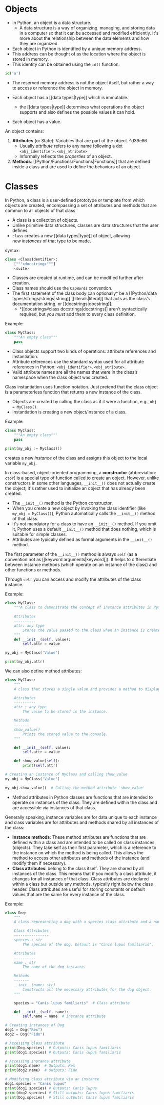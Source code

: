 # Objects

- In Python, an object is a data structure.
	- A data structure is a way of organizing, managing, and storing data in a computer so that it can be accessed and modified efficiently. It's more about the relationship between the data elements and how they are organized.
- Each object in Python is identified by a unique memory address.
- This address can be thought of as the location where the object is stored in memory.
- This identity can be obtained using the `id()` function.

```Python
id('a')
```

- The reserved memory address is not the object itself, but rather a way to access or reference the object in memory.

- Each object has a [[data types|type]] which is immutable.
	- the [[data types|type]] determines what operations the object supports and also defines the possible values it can hold.
- Each object has a value.

An object contains:
1. **Attributes** (or State): Variables that are part of the object. ^d39e86
	- Usually *attribute* refers to any name following a dot `<obj_identifier>.<obj_atribute>`
	- Informally reflects the *properties* of an object.
3. **Methods**: [[Python/Functions/Functions|Functions]] that are defined inside a class and are used to define the behaviors of an object.

# Classes

In Python, a class is a user-defined prototype or template from which objects are created, encompassing a set of attributes and methods that are common to all objects of that class.
- A class is a collection of objects. 
- Unlike primitive data structures, classes are data structures that the user defines.
- `class` creates a new [[data types|type]] of object, allowing new _instances_ of that type to be made. 

syntax:
```Python
class <ClassIdentifier>:
	["""<docstring>"""]
	<suite>
```

- Classes are created at runtime, and can be modified further after creation.
- Class names should use the `CapWords` convention.
- The first statement of the class body can optionally* be a [[Python/data types/strings/strings|string]] [[literals|literal]] that acts as the class’s documentation string, or [[docstrings|docstring]].
	- \*[[docstrings#class docstrings|docstrings]] aren't syntactically required, but you *must* add them to every class definition.

Example:
```Python
class MyClass:
	"""An empty class"""
	pass
```

- Class objects support two kinds of operations: attribute references and instantiation.
- Attribute references use the standard syntax used for all attribute references in Python: `<obj_identifier>.<obj_atribute>`.
- Valid attribute names are all the names that were in the class’s namespace when the class object was created. 

Class instantiation uses function notation. Just pretend that the class object is a parameterless function that returns a new instance of the class.

- Objects are created by calling the class as if it were a function, e.g., `obj = MyClass()`.
- Instantiation is creating a new object/instance of a class.

Example:
```Python
class MyClass:
	"""An empty class"""
	pass

print(my_obj := MyClass())
```
creates a new _instance_ of the class and assigns this object to the local variable `my_obj`.

In class-based, object-oriented programming, a **constructor** (abbreviation: `ctor`) is a special type of function called to create an object. However, unlike constructors in some other languages, `__init__()` does not actually create the object; it's rather used to initialize an object that has already been created.

- The `__init__()` method is the Python constructor.
- When you create a new object by invoking the class identifier (like `my_obj = MyClass()`), Python automatically calls the `__init__()` method of that class.
- It's not mandatory for a class to have an `__init__()` method. If you omit it, Python uses a default `__init__()` method that does nothing, which is suitable for simple classes.
- Attributes are typically defined as formal arguments in the `__init__()` method.

The first parameter of the `__init__()` method is always `self` (as a convention not as [[keyword arguments|keyword]]). It helps to differentiate between instance methods (which operate on an instance of the class) and other functions or methods.

Through `self` you can access and modify the attributes of the class instance.

Example:
```Python
class MyClass:
    """A class to demonstrate the concept of instance attributes in Python.
    
    Attributes
    ----------
    attr: any type
		Stores the value passed to the class when an instance is created.
    """
    def __init__(self, value):
        self.attr = value

my_obj = MyClass('Value')

print(my_obj.attr)
```

We can also define method attributes:
```Python
class MyClass:
    """
    A class that stores a single value and provides a method to display it.

    Attributes
    ----------
    attr : any type
        The value to be stored in the instance.

    Methods
    -------
    show_value()
        Prints the stored value to the console.
    """

    def __init__(self, value):
        self.attr = value

    def show_value(self):
        print(self.attr)

# Creating an instance of MyClass and calling show_value
my_obj = MyClass('Value')

my_obj.show_value()  # Calling the method attribute 'show_value'
```

- Method attributes in Python classes are functions that are intended to operate on instances of the class. They are defined within the class and are accessible via instances of that class.

Generally speaking, instance variables are for data unique to each instance and class variables are for attributes and methods shared by all instances of the class:
- **Instance methods**: These method attributes are functions that are defined within a class and are intended to be called on class instances (objects). They take self as their first parameter, which is a reference to the instance on which the method is being called. This allows the method to access other attributes and methods of the instance (and modify them if necessary).
- **Class attributes**: belong to the class itself. They are shared by all instances of the class. This means that if you modify a class attribute, it changes for all instances of that class. Class attributes are declared within a class but outside any methods, typically right below the class header. Class attributes are useful for storing constants or default values that are the same for every instance of the class.

Example:

```Python
class Dog:
    """
    A class representing a dog with a species class attribute and a name instance attribute.

    Class Attributes
    ----------------
    species : str
        The species of the dog. Default is "Canis lupus familiaris".

    Attributes
    ----------
    name : str
        The name of the dog instance.

    Methods
    -------
    __init__(name: str)
        Constructs all the necessary attributes for the dog object.
    """

    species = "Canis lupus familiaris"  # Class attribute

    def __init__(self, name):
        self.name = name  # Instance attribute

# Creating instances of Dog
dog1 = Dog("Rex")
dog2 = Dog("Fido")

# Accessing class attribute
print(Dog.species)  # Outputs: Canis lupus familiaris
print(dog1.species) # Outputs: Canis lupus familiaris

# Accessing instance attribute
print(dog1.name)  # Outputs: Rex
print(dog2.name)  # Outputs: Fido

# Modifying class attribute via an instance
dog1.species = "Canis lupus"
print(dog1.species) # Outputs: Canis lupus
print(dog2.species) # Still outputs: Canis lupus familiaris
print(Dog.species)  # Still outputs: Canis lupus familiaris

```

